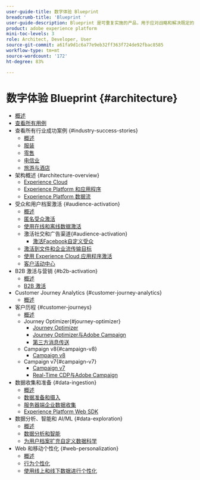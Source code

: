 ```yaml
---
user-guide-title: 数字体验 Blueprint
breadcrumb-title: 'Blueprint '
user-guide-description: Blueprint 是可重复实施的产品，用于应对战略和解决既定的业务问题，并包含架构图、技术注意事项和相关文档链接。
product: adobe experience platform
mini-toc-levels: 3
role: Architect, Developer, User
source-git-commit: a61fa9d1c6a77e9eb32ff363f724de92fbac8585
workflow-type: tm+mt
source-wordcount: '172'
ht-degree: 83%

---
```



# 数字体验 Blueprint {#architecture}

+ [概述](/help/blueprints/overview.md)
+ [查看所有用例](/help/blueprints/use-cases.md)
+ 查看所有行业成功案例 {#industry-success-stories}
   + [概述](/help/blueprints/industry-success-stories/overview.md)
   + [服装](/help/blueprints/industry-success-stories/apparel.md)
   + [零售](/help/blueprints/industry-success-stories/retail.md)
   + [电信业](/help/blueprints/industry-success-stories/telecommunications.md)
   + [旅游与酒店](/help/blueprints/industry-success-stories/travel-hospitality.md)
+ 架构概述 {#architecture-overview}
   + [Experience Cloud](/help/blueprints/experience-platform/experience-cloud.md)
   + [Experience Platform 和应用程序](/help/blueprints/experience-platform/platform-applications.md)
   + [Experience Platform 数据流](/help/blueprints/experience-platform/platform-data-flow.md)
+ 受众和用户档案激活 {#audience-activation}
   + [概述](/help/blueprints/audience-activation/overview.md)
   + [匿名受众激活](/help/blueprints/audience-activation/anonymous.md)
   + [使用在线和离线数据激活](/help/blueprints/audience-activation/online-offline.md)
   + 激活社交和广告渠道{#audience-activation}
      + [激活Facebook自定义受众](/help/blueprints/audience-activation/destinations/facebook.md)
   + [激活到文件和企业流传输目标](/help/blueprints/audience-activation/enterprise-destinations.md)
   + [使用 Experience Cloud 应用程序激活](/help/blueprints/audience-activation/platform-and-applications.md)
   + [客户活动中心](/help/blueprints/audience-activation/customer-activity.md)
+ B2B 激活与营销 {#b2b-activation}
   + [概述](/help/blueprints/b2b/overview.md)
   + [B2B 激活](/help/blueprints/b2b/b2bactivation.md)
+ Customer Journey Analytics {#customer-journey-analytics}
   + [概述](/help/blueprints/customer-journey-analytics/overview.md)
+ 客户历程 {#customer-journeys}
   + [概述](/help/blueprints/customer-journeys/overview.md)
   + Journey Optimizer{#journey-optimizer}
      + [Journey Optimizer](/help/blueprints/customer-journeys/journey-optimizer.md)
      + [Journey Optimizer与Adobe Campaign](/help/blueprints/customer-journeys/ajo-and-campaign.md)
      + [第三方消息传送](/help/blueprints/customer-journeys/3rd-party-messaging.md)
   + Campaign v8{#campaign-v8}
      + [Campaign v8](/help/blueprints/customer-journeys/campaign-v8.md)
   + Campaign v7{#campaign-v7}
      + [Campaign v7](/help/blueprints/customer-journeys/campaign-v7.md)
      + [Real-Time CDP与Adobe Campaign](/help/blueprints/customer-journeys/rtcdp-and-campaign.md)
+ 数据收集和准备 {#data-ingestion}
   + [概述](/help/blueprints/data-ingestion/overview.md)
   + [数据准备和摄入](/help/blueprints/data-ingestion/ingestion.md)
   + [服务器端企业数据收集](/help/blueprints/data-ingestion/server-side-collection.md)
   + [Experience Platform Web SDK](/help/blueprints/data-ingestion/websdk.md)
+ 数据分析、智能和 AI/ML {#data-exploration}
   + [概述](/help/blueprints/data-insights/overview.md)
   + [数据分析和智能](/help/blueprints/data-insights/analysis.md)
   + [为用户档案扩充自定义数据科学](/help/blueprints/data-insights/data-science.md)
+ Web 和移动个性化 {#web-personalization}
   + [概述](/help/blueprints/web-personalization/overview.md)
   + [行为个性化](/help/blueprints/web-personalization/behavioral.md)
   + [使用线上和线下数据进行个性化](/help/blueprints/web-personalization/online-offline.md)
